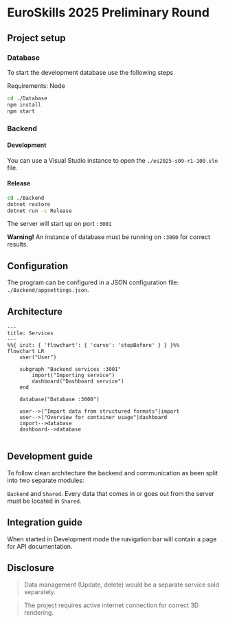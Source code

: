 # EuroSkills 2025 Preliminary Round

## Project setup

### Database

To start the development database use the following steps

Requirements: Node

```bash
cd ./Database
npm install
npm start
```

### Backend

#### Development

You can use a Visual Studio instance to open the `./es2025-s09-r1-100.sln` file.

#### Release

```bash
cd ./Backend
dotnet restore
dotnet run -c Release
```

The server will start up on port `:3001`

**Warning!** An instance of database must be running on `:3000` for correct results.

## Configuration

The program can be configured in a JSON configuration file: `./Backend/appsettings.json`. 

## Architecture


```mermaid
---
title: Services
---
%%{ init: { 'flowchart': { 'curve': 'stepBefore' } } }%%
flowchart LR
    user("User")

    subgraph "Backend services :3001"
        import("Importing service")
        dashboard("Dashboard service")
    end

    database("Database :3000")
    
    user-->|"Import data from structured formats"|import
    user-->|"Overview for container usage"|dashboard
    import-->database
    dashboard-->database
  
```

## Development guide

To follow clean architecture the backend and communication as been split into two separate modules: 

`Backend` and `Shared`. Every data that comes in or goes out from the server must be located in `Shared`.

## Integration guide

When started in Development mode the navigation bar will contain a page for API documentation.

## Disclosure

> Data management (Update, delete) would be a separate service sold separately.

> The project requires active internet connection for correct 3D rendering.
